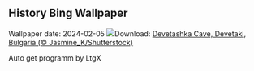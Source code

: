 ## History Bing Wallpaper
Wallpaper date: 2024-02-05
![](https://www.bing.com/th?id=OHR.DevetashkaCave_EN-US7989247628_UHD.jpg&w=1000)Download: [Devetashka Cave, Devetaki, Bulgaria (© Jasmine_K/Shutterstock)](https://www.bing.com/th?id=OHR.DevetashkaCave_EN-US7989247628_UHD.jpg)

Auto get programm by LtgX
